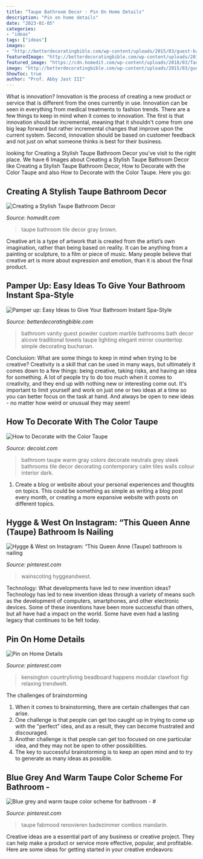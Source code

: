```yaml
---
title: "Taupe Bathroom Decor : Pin On Home Details"
description: "Pin on home details"
date: "2023-01-05"
categories:
- "ideas"
tags: ["ideas"]
images:
- "http://betterdecoratingbible.com/wp-content/uploads/2015/03/guest-bathroom-monogram-towels-better-decorating-bible-blog-luxurious-marble-countertop-sconce-lighting-taupe-walls.jpg"
featuredImage: "http://betterdecoratingbible.com/wp-content/uploads/2015/03/guest-bathroom-monogram-towels-better-decorating-bible-blog-luxurious-marble-countertop-sconce-lighting-taupe-walls.jpg"
featured_image: "https://cdn.homedit.com/wp-content/uploads/2018/03/Taupe-bathroom-multicolored-tile.jpg"
image: "http://betterdecoratingbible.com/wp-content/uploads/2015/03/guest-bathroom-monogram-towels-better-decorating-bible-blog-luxurious-marble-countertop-sconce-lighting-taupe-walls.jpg"
ShowToc: true
author: "Prof. Abby Jast III"
---
```



What is innovation?
Innovation is the process of creating a new product or service that is different from the ones currently in use. Innovation can be seen in everything from medical treatments to fashion trends.
There are a few things to keep in mind when it comes to innovation. The first is that innovation should be incremental, meaning that it shouldn't come from one big leap forward but rather incremental changes that improve upon the current system. Second, innovation should be based on customer feedback and not just on what someone thinks is best for their business.

	

		
looking for Creating a Stylish Taupe Bathroom Decor you've visit to the right place. We have 6 Images about Creating a Stylish Taupe Bathroom Decor like Creating a Stylish Taupe Bathroom Decor, How to Decorate with the Color Taupe and also How to Decorate with the Color Taupe. Here you go:
		
    
## Creating A Stylish Taupe Bathroom Decor

<img loading=lazy src="https://cdn.homedit.com/wp-content/uploads/2018/03/Taupe-bathroom-multicolored-tile.jpg" onerror="this.onerror=null;this.src='https://tse1.mm.bing.net/th?id=OIP.1_72BlgqjUfPpbVB-oPxcgHaKu&amp;pid=15.1';" alt="Creating a Stylish Taupe Bathroom Decor">

_Source: homedit.com_

>taupe bathroom tile decor gray brown. 

	

Creative art is a type of artwork that is created from the artist’s own imagination, rather than being based on reality. It can be anything from a painting or sculpture, to a film or piece of music. Many people believe that creative art is more about expression and emotion, than it is about the final product.

    
## Pamper Up: Easy Ideas To Give Your Bathroom Instant Spa-Style

<img loading=lazy src="http://betterdecoratingbible.com/wp-content/uploads/2015/03/guest-bathroom-monogram-towels-better-decorating-bible-blog-luxurious-marble-countertop-sconce-lighting-taupe-walls.jpg" onerror="this.onerror=null;this.src='https://tse2.mm.bing.net/th?id=OIP._1HPI6tX7XwbODp9sDk83wHaKq&amp;pid=15.1';" alt="Pamper up: Easy Ideas to Give Your Bathroom Instant Spa-Style">

_Source: betterdecoratingbible.com_

>bathroom vanity guest powder custom marble bathrooms bath decor alcove traditional towels taupe lighting elegant mirror countertop simple decorating buchanan. 

	

Conclusion: What are some things to keep in mind when trying to be creative?
Creativity is a skill that can be used in many ways, but ultimately it comes down to a few things: being creative, taking risks, and having an idea for something. A lot of people try to do too much when it comes to creativity, and they end up with nothing new or interesting come out. It's important to limit yourself and work on just one or two ideas at a time so you can better focus on the task at hand. And always be open to new ideas - no matter how weird or unusual they may seem!

    
## How To Decorate With The Color Taupe

<img loading=lazy src="http://cdn.decoist.com/wp-content/uploads/2016/08/Warm-neutrals-in-a-sleek-bathroom.jpg" onerror="this.onerror=null;this.src='https://tse1.mm.bing.net/th?id=OIP.kdgl-wtXzp7-NigSm4zCEwHaKH&amp;pid=15.1';" alt="How to Decorate with the Color Taupe">

_Source: decoist.com_

>bathroom taupe warm gray colors decorate neutrals grey sleek bathrooms tile decor decorating contemporary calm tiles walls colour interior dark. 

	

1. Create a blog or website about your personal experiences and thoughts on topics. This could be something as simple as writing a blog post every month, or creating a more expansive website with posts on different topics.

    
## Hygge &amp; West On Instagram: “This Queen Anne (Taupe) Bathroom Is Nailing

<img loading=lazy src="https://i.pinimg.com/736x/f8/c6/4b/f8c64bb11bbf62a834135b023aa445ab.jpg" onerror="this.onerror=null;this.src='https://tse1.mm.bing.net/th?id=OIP.M-JrnByHvZetVq8is__KhAHaJL&amp;pid=15.1';" alt="Hygge &amp; West on Instagram: “This Queen Anne (Taupe) bathroom is nailing">

_Source: pinterest.com_

>wainscoting hyggeandwest. 

	

Technology: What developments have led to new invention ideas?
Technology has led to new invention ideas through a variety of means such as the development of computers, smartphones, and other electronic devices. Some of these inventions have been more successful than others, but all have had a impact on the world. Some have even had a lasting legacy that continues to be felt today.

    
## Pin On Home Details

<img loading=lazy src="https://i.pinimg.com/736x/cd/a2/71/cda271b64efd203ecf27a19a80fbb02d--new-bathroom-ideas-bathroom-colors.jpg" onerror="this.onerror=null;this.src='https://tse2.mm.bing.net/th?id=OIP.eegEW3CGlQv0Lfaq5lDG7gDhEs&amp;pid=15.1';" alt="Pin on Home Details">

_Source: pinterest.com_

>kensington countryliving beadboard happens modular clawfoot figi relaxing trendwelt. 

	

The challenges of brainstorming
1. When it comes to brainstorming, there are certain challenges that can arise.
2. One challenge is that people can get too caught up in trying to come up with the "perfect" idea, and as a result, they can become frustrated and discouraged.
3. Another challenge is that people can get too focused on one particular idea, and they may not be open to other possibilities.
4. The key to successful brainstorming is to keep an open mind and to try to generate as many ideas as possible.

    
## Blue Grey And Warm Taupe Color Scheme For Bathroom - #

<img loading=lazy src="https://i.pinimg.com/736x/b5/24/a3/b524a3b3116f0ef4b237d30e192075ac.jpg" onerror="this.onerror=null;this.src='https://tse3.mm.bing.net/th?id=OIP.5CuJNAruRPZjTE2ZO5BO7wHaN2&amp;pid=15.1';" alt="Blue grey and warm taupe color scheme for bathroom - #">

_Source: pinterest.com_

>taupe fabmood renovieren badezimmer combos mandarin. 

	

Creative ideas are a essential part of any business or creative project. They can help make a product or service more effective, popular, and profitable. Here are some ideas for getting started in your creative endeavors:

